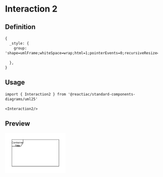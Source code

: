 # Interaction 2

## Definition

```
{
  _style: {
    group: 'shape=umlFrame;whiteSpace=wrap;html=1;pointerEvents=0;recursiveResize=0;container=1;collapsible=0;width=50;',
    
  },
}
```

## Usage

```
import { Interaction2 } from '@reactiac/standard-components-diagrams/uml25'

<Interaction2/>
```

## Preview

<img src="./interaction-2.png" width="200"/>
